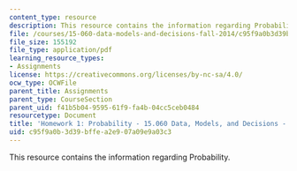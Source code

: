```yaml
---
content_type: resource
description: This resource contains the information regarding Probability.
file: /courses/15-060-data-models-and-decisions-fall-2014/c95f9a0b3d39bffea2e907a09e9a03c3_MIT15_060F14_HW1-F14.pdf
file_size: 155192
file_type: application/pdf
learning_resource_types:
- Assignments
license: https://creativecommons.org/licenses/by-nc-sa/4.0/
ocw_type: OCWFile
parent_title: Assignments
parent_type: CourseSection
parent_uid: f41b5b04-9595-61f9-fa4b-04cc5ceb0484
resourcetype: Document
title: 'Homework 1: Probability - 15.060 Data, Models, and Decisions - Fall 2014'
uid: c95f9a0b-3d39-bffe-a2e9-07a09e9a03c3
---
```

This resource contains the information regarding Probability.